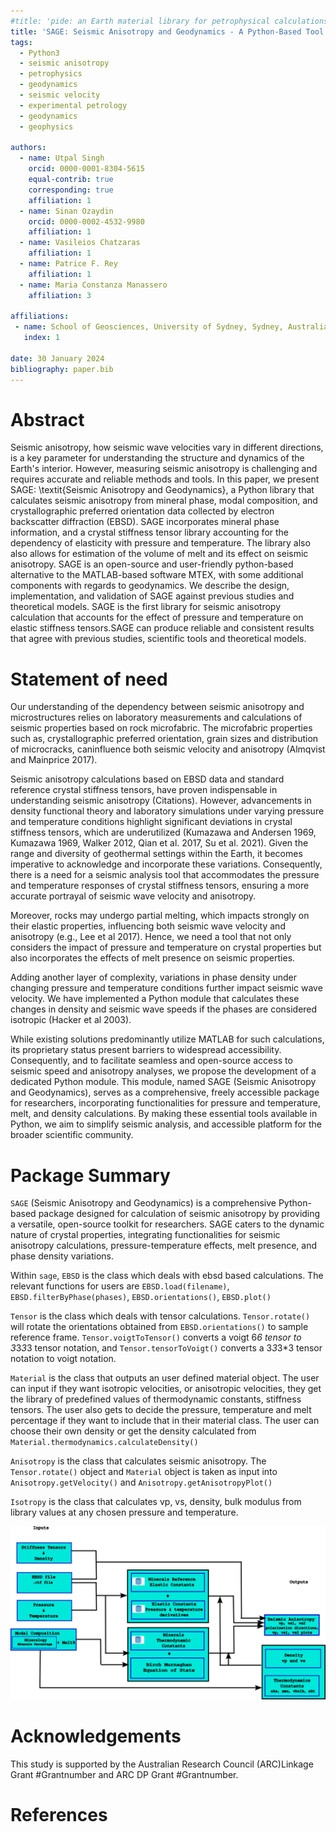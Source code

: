 ```yaml
---
#title: 'pide: an Earth material library for petrophysical calculations and synthetic modelling of Earth systems.'
title: 'SAGE: Seismic Anisotropy and Geodynamics - A Python-Based Tool for Comprehensive Seismic Anisotropy Calculation'
tags:
  - Python3
  - seismic anisotropy
  - petrophysics
  - geodynamics
  - seismic velocity
  - experimental petrology
  - geodynamics
  - geophysics

authors:
  - name: Utpal Singh
    orcid: 0000-0001-8304-5615
    equal-contrib: true
    corresponding: true 
    affiliation: 1 
  - name: Sinan Ozaydin
    orcid: 0000-0002-4532-9980
    affiliation: 1
  - name: Vasileios Chatzaras
    affiliation: 1
  - name: Patrice F. Rey
    affiliation: 1
  - name: Maria Constanza Manassero
    affiliation: 3

affiliations:
 - name: School of Geosciences, University of Sydney, Sydney, Australia.
   index: 1

date: 30 January 2024
bibliography: paper.bib
---
```


# Abstract
Seismic anisotropy, how seismic wave velocities vary in different directions, is a key parameter for understanding the structure and dynamics of the Earth's interior. However, measuring seismic anisotropy is challenging and requires accurate and reliable methods and tools. In this paper, we present SAGE: \textit{Seismic Anisotropy and Geodynamics}, a Python library that calculates seismic anisotropy from mineral phase, modal composition, and crystallographic preferred orientation data collected by electron backscatter diffraction (EBSD). SAGE incorporates mineral phase information, and a crystal stiffness tensor library accounting for the dependency of elasticity with pressure and temperature. The library also also allows for estimation of the volume of melt and its effect on seismic anisotropy. SAGE is an open-source and user-friendly python-based alternative to the MATLAB-based software MTEX, with some additional components with regards to geodynamics. We describe the design, implementation, and validation of SAGE against previous studies and theoretical models. SAGE is the first library for seismic anisotropy calculation that accounts for the effect of pressure and temperature on elastic stiffness tensors.SAGE can produce reliable and consistent results that agree with previous studies, scientific tools and theoretical models.

# Statement of need
Our understanding of the dependency between seismic anisotropy and microstructures relies on laboratory measurements and calculations of seismic properties based on rock microfabric. The microfabric properties such as, crystallographic preferred orientation, grain sizes and distribution of microcracks, caninfluence both seismic velocity and anisotropy  (Almqvist and Mainprice 2017).

Seismic anisotropy calculations based on EBSD data and standard reference crystal stiffness tensors, have proven indispensable in understanding seismic anisotropy (Citations). However, advancements in density functional theory and laboratory simulations under varying pressure and temperature conditions highlight significant deviations in crystal stiffness tensors, which are underutilized (Kumazawa and Andersen 1969, Kumazawa 1969, Walker 2012, Qian et al. 2017, Su et al. 2021). Given the range and diversity of geothermal settings within the Earth, it becomes imperative to acknowledge and incorporate these variations. Consequently, there is a need for a seismic analysis tool that accommodates the pressure and temperature responses of crystal stiffness tensors, ensuring a more accurate portrayal of seismic wave velocity and anisotropy.

Moreover, rocks may undergo partial melting, which impacts strongly on their elastic properties, influencing both seismic wave velocity and anisotropy (e.g., Lee et al 2017). Hence, we need a tool that not only considers the impact of pressure and temperature on crystal properties but also incorporates the effects of melt presence on seismic properties. 

Adding another layer of complexity, variations in phase density under changing pressure and temperature conditions further impact seismic wave velocity. We have implemented a Python module that calculates these changes in density and seismic wave speeds if the phases are considered isotropic (Hacker et al 2003).

While existing solutions predominantly utilize MATLAB for such calculations, its proprietary status present barriers to widespread accessibility. Consequently, and to facilitate seamless and open-source access to seismic speed and anisotropy analyses, we propose the development of a dedicated Python module. This module, named SAGE (Seismic Anisotropy and Geodynamics), serves as a comprehensive, freely accessible package for researchers, incorporating functionalities for pressure and temperature, melt, and density calculations. By making these essential tools available in Python, we aim to simplify seismic analysis, and accessible platform for the broader scientific community.

# Package Summary

`SAGE` (Seismic Anisotropy and Geodynamics) is a comprehensive Python-based package designed for calculation of seismic anisotropy by providing a versatile, open-source toolkit for researchers. SAGE caters to the dynamic nature of crystal properties, integrating functionalities for seismic anisotropy calculations, pressure-temperature effects, melt presence, and phase density variations.

Within `sage`, `EBSD` is the class which deals with ebsd based calculations. The relevant functions for users are `EBSD.load(filename)`, `EBSD.filterByPhase(phases)`, `EBSD.orientations()`, `EBSD.plot()`

`Tensor` is the class which deals with tensor calculations. `Tensor.rotate()` will rotate the orientations obtained from `EBSD.orientations()` to sample reference frame. `Tensor.voigtToTensor()` converts a voigt 6*6 tensor to 3*3*3*3 tensor notation, and `Tensor.tensorToVoigt()` converts a 3*3*3*3 tensor notation to voigt notation.

`Material` is the class that outputs an user defined material object. The user can input if they want isotropic velocities, or anisotropic velocities, they get the library of predefined values of thermodynamic constants, stiffness tensors. The user also gets to decide the pressure, temperature and melt percentage if they want to include that in their material class. The user can choose their own density or get the density calculated from `Material.thermodynamics.calculateDensity()` 

`Anisotropy` is the class that calculates seismic anisotropy. The `Tensor.rotate()` object and `Material` object is taken as input into `Anisotropy.getVelocity()` and `Anisotropy.getAnisotropyPlot()`

`Isotropy` is the class that calculates vp, vs, density, bulk modulus from library values at any chosen pressure and temperature.

![Workflow Chart for SAGE \label{fig:SAGE_wflow}](docs/images/SAGE_workflow.png)

# Acknowledgements
This study is supported by the Australian Research Council (ARC)Linkage Grant #Grantnumber and ARC DP Grant #Grantnumber. 

# References
